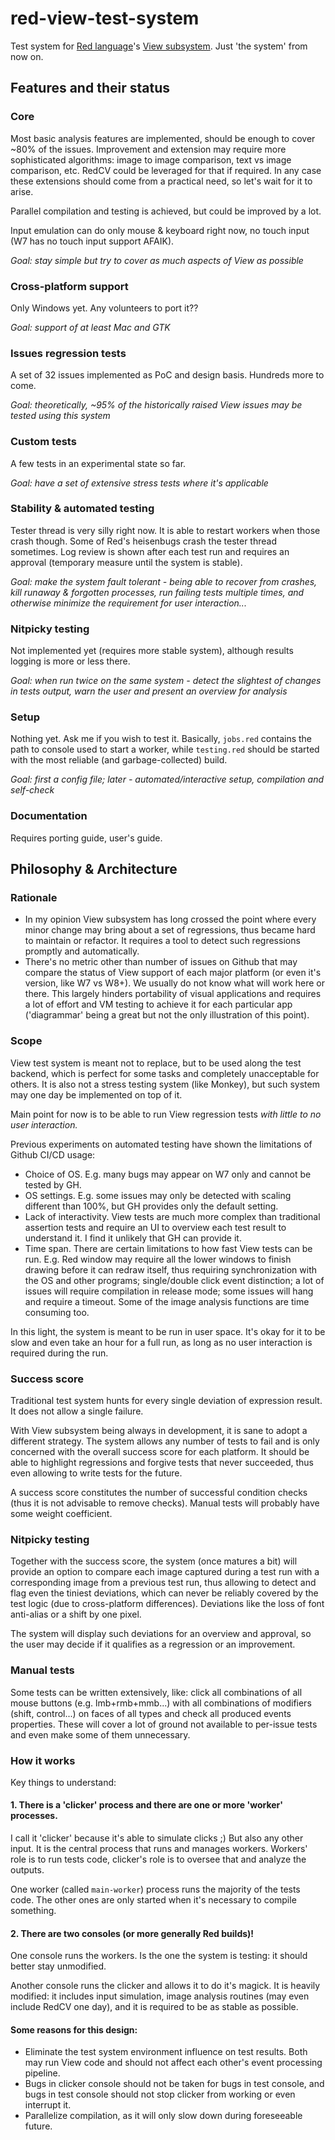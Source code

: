 # red-view-test-system

Test system for [Red language](https://www.red-lang.org/)'s [View subsystem](https://doc.red-lang.org/en/view.html). Just 'the system' from now on.

## Features and their status

### Core

Most basic analysis features are implemented, should be enough to cover \~80% of the issues. Improvement and extension may require more sophisticated algorithms: image to image comparison, text vs image comparison, etc. RedCV could be leveraged for that if required. In any case these extensions should come from a practical need, so let's wait for it to arise.

Parallel compilation and testing is achieved, but could be improved by a lot.

Input emulation can do only mouse & keyboard right now, no touch input (W7 has no touch input support AFAIK).

*Goal: stay simple but try to cover as much aspects of View as possible*

### Cross-platform support

Only Windows yet. Any volunteers to port it??

*Goal: support of at least Mac and GTK*

### Issues regression tests

A set of 32 issues implemented as PoC and design basis. Hundreds more to come.

*Goal: theoretically, \~95% of the historically raised View issues may be tested using this system*

### Custom tests

A few tests in an experimental state so far.

*Goal: have a set of extensive stress tests where it's applicable*

### Stability & automated testing

Tester thread is very silly right now. It is able to restart workers when those crash though. Some of Red's heisenbugs crash the tester thread sometimes. Log review is shown after each test run and requires an approval (temporary measure until the system is stable).

*Goal: make the system fault tolerant - being able to recover from crashes, kill runaway & forgotten processes, run failing tests multiple times, and otherwise minimize the requirement for user interaction...*

### Nitpicky testing

Not implemented yet (requires more stable system), although results logging is more or less there.

*Goal: when run twice on the same system - detect the slightest of changes in tests output, warn the user and present an overview for analysis*

### Setup

Nothing yet. Ask me if you wish to test it. Basically, `jobs.red` contains the path to console used to start a worker, while `testing.red` should be started with the most reliable (and garbage-collected) build.

*Goal: first a config file; later - automated/interactive setup, compilation and self-check*

### Documentation

Requires porting guide, user's guide.


## Philosophy & Architecture

### Rationale

- In my opinion View subsystem has long crossed the point where every minor change may bring about a set of regressions, thus became hard to maintain or refactor. It requires a tool to detect such regressions promptly and automatically.
- There's no metric other than number of issues on Github that may compare the status of View support of each major platform (or even it's version, like W7 vs W8+). We usually do not know what will work here or there. This largely hinders portability of visual applications and requires a lot of effort and VM testing to achieve it for each particular app ('diagrammar' being a great but not the only illustration of this point).

### Scope

View test system is meant not to replace, but to be used along the test backend, which is perfect for some tasks and completely unacceptable for others.
It is also not a stress testing system (like Monkey), but such system may one day be implemented on top of it.

Main point for now is to be able to run View regression tests *with little to no user interaction.*

Previous experiments on automated testing have shown the limitations of Github CI/CD usage:
- Choice of OS. E.g. many bugs may appear on W7 only and cannot be tested by GH.
- OS settings. E.g. some issues may only be detected with scaling different than 100%, but GH provides only the default setting.
- Lack of interactivity. View tests are much more complex than traditional assertion tests and require an UI to overview each test result to understand it. I find it unlikely that GH can provide it.
- Time span. There are certain limitations to how fast View tests can be run. E.g. Red window may require all the lower windows to finish drawing before it can redraw itself, thus requiring synchronization with the OS and other programs; single/double click event distinction; a lot of issues will require compilation in release mode; some issues will hang and require a timeout. Some of the image analysis functions are time consuming too.

In this light, the system is meant to be run in user space. It's okay for it to be slow and even take an hour for a full run, as long as no user interaction is required during the run.

### Success score

Traditional test system hunts for every single deviation of expression result. It does not allow a single failure.

With View subsystem being always in development, it is sane to adopt a different strategy.
The system allows any number of tests to fail and is only concerned with the overall success score for each platform.
It should be able to highlight regressions and forgive tests that never succeeded, thus even allowing to write tests for the future.

A success score constitutes the number of successful condition checks (thus it is not advisable to remove checks). Manual tests will probably have some weight coefficient.

### Nitpicky testing

Together with the success score, the system (once matures a bit) will provide an option to compare each image captured during a test run with a corresponding image from a previous test run, thus allowing to detect and flag even the tiniest deviations, which can never be reliably covered by the test logic (due to cross-platform differences). Deviations like the loss of font anti-alias or a shift by one pixel.

The system will display such deviations for an overview and approval, so the user may decide if it qualifies as a regression or an improvement.

### Manual tests

Some tests can be written extensively, like: click all combinations of all mouse buttons (e.g. lmb+rmb+mmb...) with all combinations of modifiers (shift, control...) on faces of all types and check all produced events properties. These will cover a lot of ground not available to per-issue tests and even make some of them unnecessary.

### How it works

Key things to understand:

#### 1. There is a 'clicker' process and there are one or more 'worker' processes.

I call it 'clicker' because it's able to simulate clicks ;) But also any other input. It is the central process that runs and manages workers. Workers' role is to run tests code, clicker's role is to oversee that and analyze the outputs.

One worker (called `main-worker`) process runs the majority of the tests code. The other ones are only started when it's necessary to compile something.

#### 2. There are two consoles (or more generally Red builds)!

One console runs the workers. Is the one the system is testing: it should better stay unmodified.

Another console runs the clicker and allows it to do it's magick. It is heavily modified: it includes input simulation, image analysis routines (may even include RedCV one day), and it is required to be as stable as possible.

#### Some reasons for this design:

- Eliminate the test system environment influence on test results. Both may run View code and should not affect each other's event processing pipeline.
- Bugs in clicker console should not be taken for bugs in test console, and bugs in test console should not stop clicker from working or even interrupt it.
- Parallelize compilation, as it will only slow down during foreseeable future.

